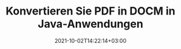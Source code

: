 ---
############################# Static ############################
layout: "autogen-gist"
date: 2021-10-02T14:22:14+03:00
draft: false
path: "de/total/java/conversion/pdf-to-docm/"
other_out_formats: "DOC DOCX DOCM DOT DOTX DOTM TXT RTF HTML HTM MHTML MHT XLS XLSX XLSM XLSB XLT XLTX XLTM XLAM CSV TSV DIF SXC FODS PPT PPTX PPTM PPS PPSX PPSM POT POTX POTM ODT OTT OTP ODP ODS EMZ WMZ SVG SVGZ XPS TEX DCM WMF EMF BMP PNG GIF JPEG TIFF ICO WEBP JP2 TGA PSB PSD EPUB MD DICOM FODP JPG"
ad_headline: "Konvertieren Sie PDF in DOCM | Java"
ad_description: "Die genaueste Konvertierungslösung für PDF-zu-DOCM-Dokumente für Java-Anwendungen."

############################# Head ############################
head_title: "Konvertieren Sie PDF in DOCM in Java – PDF-Konvertierungs-API"
head_description: "Konvertieren Sie PDF in DOCM in Java-Anwendungen. Schnelle und genaue PDF-zu-DOCM-Konvertierungs-API für Java zum Konvertieren von PDF in Dokumente, Bilder und mehr als 100 andere Dateiformate."

############################# Header ############################
title: "Konvertieren Sie PDF in DOCM in Java-Anwendungen"
description: "Konvertieren Sie PDF-Dateien in Java-Anwendungen in DOCM, indem Sie flexible Dokumentkonvertierungsfunktionen verwenden, um das Erscheinungsbild des konvertierten Dokumentformats zu manipulieren. Konvertieren Sie einfach das gesamte Dokument auf einmal oder wählen Sie bestimmte Seiten der PDF-Datei basierend auf den ausgewählten Seitenzahlen oder Seitenbereichen aus und konvertieren Sie sie in eine Vielzahl von unterstützten Dokumentformaten wie Textverarbeitungsdokumente, Excel-Tabellen, PowerPoint-Präsentationen, Photoshop, eBook, Web und Bilder."

############################# SubMenu ############################
submenu:
    enable: false

############################# Content ############################
content:
    enable: true
    block:
    - title_left: "So konvertieren Sie PDF in DOCM in Java"
      content_left: |
          Führen Sie die Konvertierung von PDF-Dateien in DOCM-Dateien in Java in drei einfachen Schritten durch. Verwenden Sie das folgende Codebeispiel – zeigen Sie das konvertierte Dokument so an, wie es ist, oder rendern Sie es weiter, um es als HTML-Datei anzuzeigen, ohne externe Software zu installieren.

          -   Erstellen Sie eine neue Instanz der **Converter**-Klasse und laden Sie die PDF-Datei
          -   Legen Sie **ConvertOptions** für den DOCM-Dateityp fest
          -   Rufen Sie die **Convert**-Methode der **Converter**-Klasseninstanz für die Konvertierung in DOCM auf
          -   Legen Sie Optionen für den HTML-Viewer fest
          -   **Viewer**-Objekt erstellen, um konvertiertes DOCM als HTML anzuzeigen
          
      title_right: "Downloads & Installationsanleitungen"
      content_right: |
          Sie benötigen die Namespaces `GroupDocs.Conversion` und `GroupDocs.Viewer`, um zwischen über 100 Dokumenten und Bilddateiformaten wie PDF, Microsoft Word, Excel, PowerPoint, Project, Visio, Outlook, HTML und Diagrammen zu konvertieren. Erkunden Sie andere [Java-APIs für Office-Dokumente](https://products.conholdate.com/total/java/), wie sie von Conholdate.Total angeboten werden.
          
          Holen Sie sich die entsprechenden Assembly-Dateien von den [Downloads](https://downloads.conholdate.com/total/java) oder holen Sie sich das gesamte Paket von [Maven](https://repository.conholdate.com/webapp/#/artifacts/browse/tree/General/repo), um `Conholdate.Total` direkt in Ihrem Arbeitsbereich hinzuzufügen.
          
      gisthash: "1b2b5b5a97415ef538ac358347f27174"
      gistfile: "pdf-to-word-conversion-in-java-and-html-viewer.java"

    - title_left: "Konvertieren Sie PDF in Word-Dokumente in Java"
      content_left: |
          Mit Conholdate.Total-APIs wird es einfacher, in Java-basierten Anwendungen von PDF in ein Word-Dokument zu konvertieren. Die PDF-Datei lässt sich perfekt in eine Word-Datei (DOCX) umwandeln und unterstützt einen zusätzlichen Satz von Dokumentformatierungsfunktionen, um das Layout der Ausgabedatei an Ihre Bedürfnisse anzupassen. Sie können die Inhalte wie Text, Tabellen, Bilder und Listen aus dem konvertierten Word-Dokument einfach bearbeiten.

          -   Erstellen Sie eine neue Instanz der **Converter**-Klasse und laden Sie **PDF** als Eingabedatei
          -   Instanziieren Sie **WordProcessingConvertOptions** als Konvertierungsoption
          -   Rufen Sie die **Convert**-Methode der **Converter**-Klasseninstanz für die Konvertierung in **DOCX** auf
          
      title_right: "Extraktion von Quelldokumentinformationen"
      content_right: |
          Die Funktion zum Extrahieren von Dokumentinformationen ermöglicht nicht nur das Abrufen grundlegender Informationen über die Quelldokumentdatei, sondern unterstützt auch das Extrahieren einiger wertvoller dateiformatspezifischer Informationen wie Projektstart- und -enddaten einer Microsoft Project-Datei, Druckbeschränkungen für ein PDF-Dokument Liste von Ordnern, die in einer Outlook-Datendatei enthalten sind usw.

          Konvertieren Sie gängige Dokumentdateiformate auf verschiedenen Betriebssystemen wie Windows, Linux oder macOS, während Sie Entwicklungsumgebungen wie NetBeans, IntelliJ IDEA und Eclipse verwenden.
          
      gisthash: "1b2b5b5a97415ef538ac358347f27174"
      gistfile: "pdf-to-word-conversion.java"

    - title_left: "Konvertieren Sie PDF in Excel in Java"
      content_left: |
          Wandeln Sie PDF-Dateien mit ein paar Zeilen Java-Code in Excel-Tabellen um. Der Inhalt einer PDF-Datei wird in Zeilen und Spalten eines Excel-Arbeitsblatts umgewandelt, das Sie ganz einfach nach Bedarf bearbeiten können. Eine PDF-Datei kann in diese Tabellenkalkulationsformate (XLS, XLSX, XLSM, XLSB, XLTX, XLT), OpenDocument (ODS, OTS) und Apple iWork Numbers konvertiert werden.

          -   Erstellen Sie eine neue Instanz der **Converter**-Klasse und laden Sie **PDF** als Eingabedatei
          -   Instanziieren Sie **SpreadsheetConvertOptions** als Konvertierungsoption
          -   Rufen Sie die **Convert**-Methode der **Converter**-Klasseninstanz für die Konvertierung in **XLSX** auf
        
      title_right: "Ergebnisse konvertierter Dokumente zwischenspeichern"
      content_right: |
          In einigen Fällen ist das konvertierte Dokument größer und die Konvertierung dauert einige Zeit. Die Dokumentkonvertierungsbibliothek bietet die Caching-Funktion, um solche Situationen effizient zu verwalten und den sich wiederholenden Konvertierungsprozess zu beschleunigen. Aktivieren Sie die ICache-Schnittstelle, um mit benutzerdefinierter Cache-Implementierung zu arbeiten, indem Sie den Erweiterungspunkt verwenden, und steuern Sie die Cache-Konvertierung nach Belieben.

          Das Konvertierungsergebnis wird standardmäßig auf dem lokalen Laufwerk gespeichert, aber jede Art von Cache-Speicher kann unterstützt werden, indem die entsprechenden Schnittstellen wie Amazon S3, Dropbox, Google Drive, Windows Azure, Reddis oder andere implementiert werden.
          
      gisthash: "1b2b5b5a97415ef538ac358347f27174"
      gistfile: "pdf-to-excel-conversion.java"

    - title_left: "Konvertieren Sie PDF in PowerPoint in Java"
      content_left: |
          Das Konvertieren von PDF- in PowerPoint-Folien (PPT, PPTX) ist mit Conholdate.Total für Java-APIs schneller. Nach der Konvertierung können Sie die PowerPoint-Präsentationen und -Folien problemlos in Microsoft PowerPoint bearbeiten.

          -   Erstellen Sie eine neue Instanz der **Converter**-Klasse und laden Sie **PDF** als Eingabedatei
          -   Instanziieren Sie **PresentationConvertOptions** als Konvertierungsoption
          -   Rufen Sie die **Convert**-Methode der **Converter**-Klasseninstanz für die Konvertierung in **PPTX** auf
          
      title_right: "Laden und Konvertieren von entfernt lokalisierten Dokumenten"
      content_right: |
          Mit Conholdate.Total für Java können Entwickler Dokumente von verschiedenen Remote-Standorten und Cloud-Dokumentspeicherressourcen wie Amazon S3, Microsoft Azure Blob, FTP, lokalen Datenträgern, Streams oder einer einfachen URL laden und konvertieren. Sie müssen nur die Methode zum Abrufen des remote lokalisierten Dokumentenstroms angeben und ihn dann als Konstruktor an die Converter-Klasse übergeben.
          
          Die [Java-PDF-Konvertierungsbibliothek](https://products.groupdocs.com/conversion/java/) unterstützt auch das Laden und Konvertieren von passwortgeschützten Dokumenten in Ihren Java-basierten Anwendungen.
          
      gisthash: "1b2b5b5a97415ef538ac358347f27174"
      gistfile: "pdf-to-powerpoint-conversion.java"

    - title_left: "Konvertieren Sie PDF in Bilder in Java"
      content_left: |
          Konvertieren Sie PDF in Bildformate wie JPG, PNG, GIF, BMP, TIFF und viele andere mit präziser Bildqualität und Auflösung. Wandeln Sie die gesamte PDF-Datei um oder wählen Sie aus einigen ausgewählten Seiten aus, um sie in Bilder umzuwandeln.

          -   Erstellen Sie eine neue Instanz der **Converter**-Klasse und laden Sie **PDF** als Eingabedatei
          -   Deklarieren Sie den Delegaten **SavePageStream**, um die konvertierte Dokumentseite im Stream zu speichern
          -   Geben Sie **JPG** als gewünschtes Ausgabeformat an, indem Sie ihm das Objekt **ImageConvertOptions** übergeben
          -   Rufen Sie die **Convert**-Methode der **Converter**-Klasseninstanz für die Konvertierung in **JPG** auf
          
      title_right: "Fügen Sie Text- oder Bildwasserzeichen zu Dokumenten hinzu"
      content_right: |
          Konvertieren Sie Dokumente genau wie die Originaldatei und wenden Sie Text- oder Bildwasserzeichen auf die konvertierten Dokumentseiten an. Stempeln Sie die Wasserzeichen intelligent mit einer Handvoll Wasserzeichenoptionen, um Schriftart, Farbe, Breite, Höhe, Drehwinkel, Transparenz zu verwalten und das Wasserzeichen im Hintergrund der Dokumentseiten zu platzieren.
          
          Die automatische Erkennung des Formats des Quelldokuments ist eine weitere nützliche Funktion, um die Dateierweiterung selbst in einigen Fällen abzurufen, in denen die Quelldatei in Form eines Bytestroms präsentiert wird. Entwickler können auch eine vollständige Liste aller unterstützten Konvertierungsformate abrufen, wenn sie ein Dokument in ein anderes Dateiformat konvertieren, indem sie die **GetPossibleConversions**-Methode des Converter-Objekts aufrufen.
          
      gisthash: "1b2b5b5a97415ef538ac358347f27174"
      gistfile: "pdf-to-image-conversion.java"

############################# About Formats ############################
about_formats:
    enable: false
############################# More Formats ############################
more_formats:
    enable: true
    auto: false
    other_out_formats: DOC DOCX DOCM DOT DOTX DOTM TXT RTF HTML HTM MHTML MHT XLS XLSX XLSM XLSB XLT XLTX XLTM XLAM CSV TSV DIF SXC FODS PPT PPTX PPTM PPS PPSX PPSM POT POTX POTM ODT OTT OTP ODP ODS EMZ WMZ SVG SVGZ XPS TEX DCM WMF EMF BMP PNG GIF JPEG TIFF ICO WEBP JP2 TGA PSB PSD EPUB MD DICOM FODP JPG
############################# Back to top ###############################
back_to_top:
  enable: true
---
